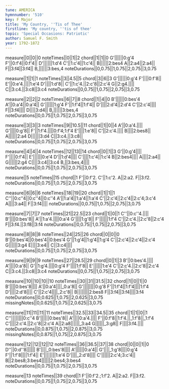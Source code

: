 ```yaml
---
tune: AMERICA
hymnnumber: '510'
key: F Major
title: 'My Country, ''Tis of Thee'
firstline: 'My country, ''tis of thee'
topic: 'Special Occasions: Patriotic'
author: Samuel F. Smith
year: 1792-1872
---
```

measure||0||0||0
noteTimes||0||1||2
chord||1||1||0
G'||||||0:g'4
F'||0:f'4||0:f'4||
D'||||||1:d'4
C'||1:c'4||1:c'4||
B||||||2:bes4
A||2:a4||2:a4||
F||3:f4||3:f4||
B,||||||3:bes,4
noteDurations||0,0.75||1,0.75||2,0.75||3,0.75

measure||1||1||1
noteTimes||3||4.5||5
chord||3||6||3
G'||||||0:g'4
F'||||0:f'8||
E'||0:e'4.||||1:e'4
D'||||1:d'8||
C'||1:c'4.||2:c'8||2:c'4
G||2:g4.||||
C||3:c4.||3:c8||3:c4
noteDurations||0,0.75||1,0.75||2,0.75||3,0.75

measure||2||2||2
noteTimes||6||7||8
chord||1||4||0
B'||||||0:bes'4
A'||0:a'4||0:a'4||
G'||||||1:g'4
F'||1:f'4||1:f'4||
D'||||2:d'4||2:d'4
C'||2:c'4||||
F||3:f4||||
D||||3:d4||
B,||||||3:bes,4
noteDurations||0,0.75||1,0.75||2,0.75||3,0.75

measure||3||3||3
noteTimes||9||10.5||11
chord||1||0||4
A'||0:a'4.||||
G'||||0:g'8||
F'||1:f'4.||||0:f'4;1:f'4
E'||||1:e'8||
C'||2:c'4.||||
B||||2:bes8||
A||||||2:a4
D||||||3:d4
C||3:c4.||3:c8||
noteDurations||0,0.75||1,0.75||2,0.75||3,0.75

measure||4||4||4
noteTimes||12||13||14
chord||0||1||3
G'||0:g'4||||
F'||||0:f'4||
E'||||||0:e'4
D'||1:d'4||||
C'||||1:c'4||1:c'4
B||2:bes4||||
A||||2:a4||
G||||||2:g4
C||||3:c4||3:c4
B,||3:bes,4||||
noteDurations||0,0.75||1,0.75||2,0.75||3,0.75

measure||5
noteTimes||15
chord||1
F'||0:f'2.
C'||1:c'2.
A||2:a2.
F||3:f2.
noteDurations||0,0.75||1,0.75||2,0.75||3,0.75

measure||6||6||6
noteTimes||18||19||20
chord||1||1||1
C''||0:c''4||0:c''4||0:c''4
A'||1:a'4||1:a'4||1:a'4
C'||2:c'4||2:c'4||2:c'4;3:c'4
A||||3:a4||
F||3:f4||||
noteDurations||0,0.75||1,0.75||2,0.75||3,0.75

measure||7||7||7
noteTimes||21||22.5||23
chord||1||0||1
C''||0:c''4.||||
B'||||0:bes'8||
A'||1:a'4.||||0:a'4
G'||||1:g'8||
F'||||||1:f'4
C'||2:c'4.||2:c'8||2:c'4
F||3:f4.||3:f8||3:f4
noteDurations||0,0.75||1,0.75||2,0.75||3,0.75

measure||8||8||8
noteTimes||24||25||26
chord||0||0||0
B'||0:bes'4||0:bes'4||0:bes'4
G'||1:g'4||1:g'4||1:g'4
C'||2:c'4||2:c'4||2:c'4
G||||||3:g4
E||||3:e4||
C||3:c4||||
noteDurations||0,0.75||1,0.75||2,0.75||3,0.75

measure||9||9||9
noteTimes||27||28.5||29
chord||0||1||3
B'||0:bes'4.||||
A'||||0:a'8||
G'||1:g'4.||||0:g'4
F'||||1:f'8||
E'||||||1:e'4
C'||2:c'4.||2:c'8||2:c'4
C||3:c4.||3:c8||3:c4
noteDurations||0,0.75||1,0.75||2,0.75||3,0.75

measure||10||10||10||10
noteTimes||30||31||31.5||32
chord||1||0||1||0
B'||||0:bes'8||||
A'||0:a'4||||_0:a'8||
G'||||||||0:g'8
F'||1:f'4||1:f'4||||1:f'4
D'||||2:d'8||||
C'||2:c'4||||_2:c'8||
B||||||||2:bes8
F||3:f4||3:f4||||3:f4
noteDurations||0,0.625||1,0.75||2,0.625||3,0.75
missingNotes||0,0.625||1,0.75||2,0.625||3,0.75

measure||11||11||11||11
noteTimes||32.5||33||34.5||35
chord||1||1||0||1
C''||||||||0:c''4
B'||||||0:bes'8||
A'||||0:a'4.||||
F'||0:f'8||1:f'4.||_1:f'8||_1:f'4
C'||||2:c'4.||2:c'8||2:c'4
A||2:a8||||||_3:a4
G||||||_3:g8||
F||||3:f4.||||
noteDurations||0,0.875||1,0.75||2,0.875||3,0.75
missingNotes||0,0.875||1,0.75||2,0.875||3,0.75

measure||12||12||12||12
noteTimes||36||36.5||37||38
chord||0||0||1||0
D''||0:d''8||||||
B'||||_0:bes'8||||
A'||||||0:a'4||
G'||||_1:g'8||||0:g'4
F'||1:f'8||||1:f'4||
E'||||||||1:e'4
D'||||_2:d'8||||
C'||||||2:c'4;3:c'4||
B||2:bes8;3:bes4||||||2:bes4;3:bes4
noteDurations||0,0.75||1,0.75||2,0.75||3,0.75

measure||13
noteTimes||39
chord||1
F'||0:f'2.;1:f'2.
A||2:a2.
F||3:f2.
noteDurations||0,0.75||1,0.75||2,0.75||3,0.75

